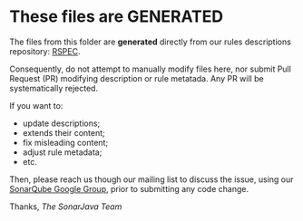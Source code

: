 # These files are GENERATED

The files from this folder are **generated** directly from our rules descriptions repository: [RSPEC](https://jira.sonarsource.com/browse/RSPEC).

Consequently, do not attempt to manually modify files here, nor submit Pull Request (PR) modifying description or rule metatada. Any PR will be systematically rejected.

If you want to:
* update descriptions;
* extends their content;
* fix misleading content;
* adjust rule metadata;
* etc.

Then, please reach us though our mailing list to discuss the issue, using our [SonarQube Google Group](https://groups.google.com/forum/#!forum/sonarqube), prior to submitting any code change.

Thanks,
*The SonarJava Team*
